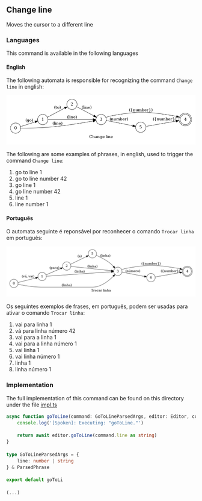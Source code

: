 ## Change line

Moves the cursor to a different line

### Languages

This command is available in the following languages

#### English

The following automata is responsible for recognizing the command `Change line` in english:

![English](phrase_en-US.png)

The following are some examples of phrases, in english, used to trigger the command `Change line`:

1. go to line 1
2. go to line number 42
3. go line 1
4. go line number 42
5. line 1
6. line number 1

#### Português

O automata seguinte é reponsável por reconhecer o comando `Trocar linha` em português:

![Português](phrase_pt-BR.png)

Os seguintes exemplos de frases, em português, podem ser usadas para ativar o comando `Trocar linha`:

1. vai para linha 1
2. vá para linha número 42
3. vai para a linha 1
4. vai para a linha número 1
5. vai linha 1
6. vai linha número 1
7. linha 1
8. linha número 1

### Implementation

The full implementation of this command can be found on this directory under the file [impl.ts](impl.ts)

```typescript
async function goToLine(command: GoToLineParsedArgs, editor: Editor, context: {}) {
    console.log('[Spoken]: Executing: "goToLine."')

    return await editor.goToLine(command.line as string)
}

type GoToLineParsedArgs = {
    line: number | string
} & ParsedPhrase

export default goToLi

(...)
```